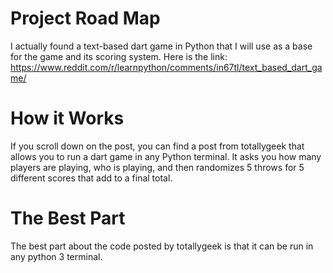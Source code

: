 # Project Road Map

I actually found a text-based dart game in Python that I will use as a base for the game and its scoring system. Here is the link:
https://www.reddit.com/r/learnpython/comments/in67tl/text_based_dart_game/

# How it Works
If you scroll down on the post, you can find a post from totallygeek that allows you to run a dart game in any Python terminal.
It asks you how many players are playing, who is playing, and then randomizes 5 throws for 5 different scores that add to a final total.

# The Best Part
The best part about the code posted by totallygeek is that it can be run in any python 3 terminal.
